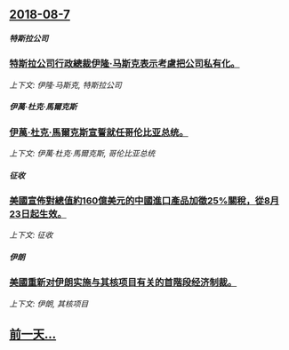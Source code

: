 ## [2018-08-7](/news/2018/08/7/index.md)

##### 特斯拉公司
### [特斯拉公司行政總裁伊隆·马斯克表示考慮把公司私有化。 ](/news/2018/08/7/特斯拉公司行政總裁伊隆-马斯克表示考慮把公司私有化.md)
_上下文: 伊隆·马斯克, 特斯拉公司_

##### 伊萬·杜克·馬爾克斯
### [伊萬·杜克·馬爾克斯宣誓就任哥伦比亚总统。 ](/news/2018/08/7/伊萬-杜克-馬爾克斯宣誓就任哥伦比亚总统.md)
_上下文: 伊萬·杜克·馬爾克斯, 哥伦比亚总统_

##### 征收
### [美國宣佈對總值約160億美元的中國進口產品加徵25%關稅，從8月23日起生效。 ](/news/2018/08/7/美國宣佈對總值約160億美元的中國進口產品加徵25-關稅-從8月23日起生效.md)
_上下文: 征收_

##### 伊朗
### [美國重新对伊朗实施与其核项目有关的首階段经济制裁。 ](/news/2018/08/7/美國重新对伊朗实施与其核项目有关的首階段经济制裁.md)
_上下文: 伊朗, 其核项目_

## [前一天...](/news/2018/08/6/index.md)

